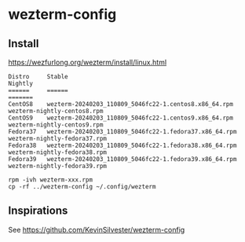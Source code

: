 # wezterm-config

## Install

https://wezfurlong.org/wezterm/install/linux.html

```shell
Distro     Stable                                                   Nightly
======     ======                                                   =======
CentOS8    wezterm-20240203_110809_5046fc22-1.centos8.x86_64.rpm    wezterm-nightly-centos8.rpm
CentOS9    wezterm-20240203_110809_5046fc22-1.centos9.x86_64.rpm    wezterm-nightly-centos9.rpm
Fedora37   wezterm-20240203_110809_5046fc22-1.fedora37.x86_64.rpm   wezterm-nightly-fedora37.rpm
Fedora38   wezterm-20240203_110809_5046fc22-1.fedora38.x86_64.rpm   wezterm-nightly-fedora38.rpm
Fedora39   wezterm-20240203_110809_5046fc22-1.fedora39.x86_64.rpm   wezterm-nightly-fedora39.rpm

rpm -ivh wezterm-xxx.rpm
cp -rf ../wezterm-config ~/.config/wezterm
```

## Inspirations

See https://github.com/KevinSilvester/wezterm-config
